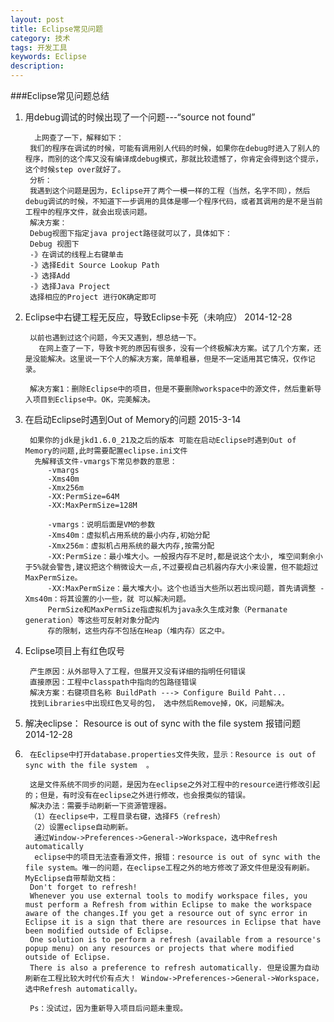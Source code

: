 ```yaml
---
layout: post
title: Eclipse常见问题
category: 技术
tags: 开发工具
keywords: Eclipse
description:
---
```

###Eclipse常见问题总结

1. 用debug调试的时候出现了一个问题---“source not found”

		 上网查了一下，解释如下：
		我们的程序在调试的时候，可能有调用别人代码的时候，如果你在debug时进入了别人的程序，而别的这个库又没有编译成debug模式，那就比较遗憾了，你肯定会得到这个提示，这个时候step over就好了。
		分析：
		我遇到这个问题是因为，Eclipse开了两个一模一样的工程（当然，名字不同），然后debug调试的时候，不知道下一步调用的具体是哪一个程序代码，或者其调用的是不是当前工程中的程序文件，就会出现该问题。
		解决方案：
		Debug视图下指定java project路径就可以了，具体如下：
		Debug 视图下
		-》在调试的线程上右键单击
		-》选择Edit Source Lookup Path
		-》选择Add
		-》选择Java Project
		选择相应的Project 进行OK确定即可


2. Eclipse中右键工程无反应，导致Eclipse卡死（未响应） 2014-12-28

		以前也遇到过这个问题，今天又遇到，想总结一下。
		  在网上查了一下，导致卡死的原因有很多，没有一个终极解决方案。试了几个方案，还是没能解决。这里说一下个人的解决方案，简单粗暴，但是不一定适用其它情况，仅作记录。

		解决方案1：删除Eclipse中的项目，但是不要删除workspace中的源文件，然后重新导入项目到Eclipse中。OK，完美解决。

3. 在启动Eclipse时遇到Out of Memory的问题 2015-3-14

		如果你的jdk是jkd1.6.0_21及之后的版本 可能在启动Eclipse时遇到Out of Memory的问题,此时需要配置eclipse.ini文件
		 先解释该文件-vmargs下常见参数的意思：
		    -vmargs
		    -Xms40m
		    -Xmx256m
		    -XX:PermSize=64M
		    -XX:MaxPermSize=128M

		    -vmargs：说明后面是VM的参数
		    -Xms40m：虚拟机占用系统的最小内存,初始分配
		    -Xmx256m：虚拟机占用系统的最大内存,按需分配
		    -XX:PermSize：最小堆大小。一般报内存不足时,都是说这个太小, 堆空间剩余小于5%就会警告,建议把这个稍微设大一点,不过要视自己机器内存大小来设置，但不能超过MaxPermSize。
		    -XX:MaxPermSize：最大堆大小。这个也适当大些所以若出现问题，首先请调整 -Xms40m：将其设置的小一些，就 可以解决问题。
		    PermSize和MaxPermSize指虚拟机为java永久生成对象（Permanate generation）等这些可反射对象分配内
		    存的限制，这些内存不包括在Heap（堆内存）区之中。

4. Eclipse项目上有红色叹号

		产生原因：从外部导入了工程，但展开又没有详细的指明任何错误
		直接原因：工程中classpath中指向的包路径错误
		解决方案：右键项目名称 BuildPath ---> Configure Build Paht...
		找到Libraries中出现红色叉号的包， 选中然后Remove掉，OK，问题解决。 


5. 解决eclipse： Resource is out of sync with the file system 报错问题  2014-12-28
6.
		在Eclipse中打开database.properties文件失败，显示：Resource is out of sync with the file system  。

		这是文件系统不同步的问题，是因为在eclipse之外对工程中的resource进行修改引起的；但是，有时没有在eclipse之外进行修改，也会报类似的错误。
		解决办法：需要手动刷新一下资源管理器。
		（1）在eclipse中，工程目录右键，选择F5（refresh）
		（2）设置eclipse自动刷新。
		 通过Window->Preferences->General->Workspace，选中Refresh automatically
		 eclipse中的项目无法查看源文件，报错：resource is out of sync with the file system。唯一的问题，在eclipse工程之外的地方修改了源文件但是没有刷新。MyEclipse自带帮助文档：
		Don't forget to refresh!
		Whenever you use external tools to modify workspace files, you must perform a Refresh from within Eclipse to make the workspace aware of the changes.If you get a resource out of sync error in Eclipse it is a sign that there are resources in Eclipse that have been modified outside of Eclipse.
		One solution is to perform a refresh (available from a resource's popup menu) on any resources or projects that where modified outside of Eclipse.
		There is also a preference to refresh automatically. 但是设置为自动刷新在工程比较大时代价有点大！ Window->Preferences->General->Workspace，选中Refresh automatically。

		Ps：没试过，因为重新导入项目后问题未重现。
